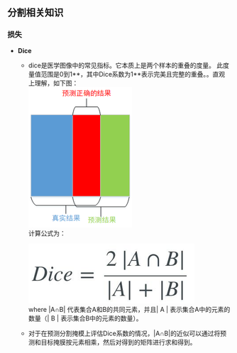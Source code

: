 ## 分割相关知识


### 损失
- **Dice**  
  - dice是医学图像中的常见指标。它本质上是两个样本的重叠的度量。 此度量值范围是0到1**，其中Dice系数为1**表示完美且完整的重叠。。直观上理解，如下图：    
   		 ![](https://github.com/sfxz035/DL-Learning/raw/master/picture/20180607161135809.png)  
   		 计算公式为：  
   		 
	![enter image description here](https://github.com/sfxz035/DL-Learning/raw/master/picture/1556345040%281%29.jpg)   
	where |A∩B| 代表集合A和B的共同元素，并且| A | 表示集合A中的元素的数量（| B | 表示集合B中的元素的数量）。  
  - 对于在预测分割掩模上评估Dice系数的情况，|A∩B|的近似可以通过将预测和目标掩膜按元素相乘，然后对得到的矩阵进行求和得到。
  
<!--stackedit_data:
eyJoaXN0b3J5IjpbOTUxMDMwODY1LC05NDYwODQ2NjIsMTQ1ND
kwMzAwLDM3MTU0MDI3MV19
-->
